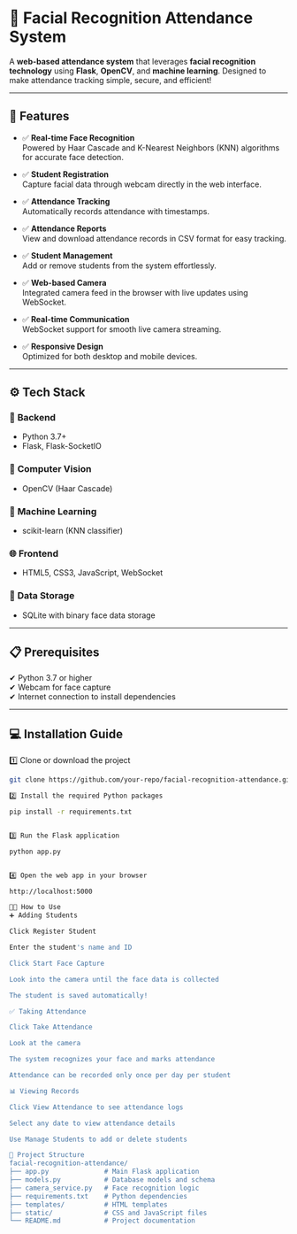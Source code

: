# 📸 **Facial Recognition Attendance System**

A **web-based attendance system** that leverages **facial recognition technology** using **Flask**, **OpenCV**, and **machine learning**. Designed to make attendance tracking simple, secure, and efficient!

---

## 🚀 **Features**

- ✅ **Real-time Face Recognition**  
  Powered by Haar Cascade and K-Nearest Neighbors (KNN) algorithms for accurate face detection.

- ✅ **Student Registration**  
  Capture facial data through webcam directly in the web interface.

- ✅ **Attendance Tracking**  
  Automatically records attendance with timestamps.

- ✅ **Attendance Reports**  
  View and download attendance records in CSV format for easy tracking.

- ✅ **Student Management**  
  Add or remove students from the system effortlessly.

- ✅ **Web-based Camera**  
  Integrated camera feed in the browser with live updates using WebSocket.

- ✅ **Real-time Communication**  
  WebSocket support for smooth live camera streaming.

- ✅ **Responsive Design**  
  Optimized for both desktop and mobile devices.

---

## ⚙ **Tech Stack**

### 🔧 **Backend**
- Python 3.7+
- Flask, Flask-SocketIO

### 🤖 **Computer Vision**
- OpenCV (Haar Cascade)

### 🧠 **Machine Learning**
- scikit-learn (KNN classifier)

### 🌐 **Frontend**
- HTML5, CSS3, JavaScript, WebSocket

### 💾 **Data Storage**
- SQLite with binary face data storage

---

## 📋 **Prerequisites**

✔ Python 3.7 or higher  
✔ Webcam for face capture  
✔ Internet connection to install dependencies  

---

## 💻 **Installation Guide**

1️⃣ Clone or download the project  
```bash
git clone https://github.com/your-repo/facial-recognition-attendance.git

2️⃣ Install the required Python packages

pip install -r requirements.txt


3️⃣ Run the Flask application

python app.py


4️⃣ Open the web app in your browser

http://localhost:5000

🧑‍🎓 How to Use
➕ Adding Students

Click Register Student

Enter the student's name and ID

Click Start Face Capture

Look into the camera until the face data is collected

The student is saved automatically!

✅ Taking Attendance

Click Take Attendance

Look at the camera

The system recognizes your face and marks attendance

Attendance can be recorded only once per day per student

📊 Viewing Records

Click View Attendance to see attendance logs

Select any date to view attendance details

Use Manage Students to add or delete students

📂 Project Structure
facial-recognition-attendance/
├── app.py              # Main Flask application
├── models.py           # Database models and schema
├── camera_service.py   # Face recognition logic
├── requirements.txt    # Python dependencies
├── templates/          # HTML templates
├── static/             # CSS and JavaScript files
└── README.md           # Project documentation
